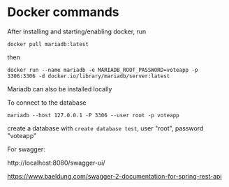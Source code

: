 # Docker commands

After installing and starting/enabling docker, run

``` docker pull mariadb:latest ```

then

``` docker run --name mariadb -e MARIADB_ROOT_PASSWORD=voteapp -p 3306:3306 -d docker.io/library/mariadb/server:latest ```

Mariadb can also be installed locally

To connect to the database

```mariadb --host 127.0.0.1 -P 3306 --user root -p voteapp ```

create a database with ```create database test```, user "root", password "voteapp"



For swagger:

http://localhost:8080/swagger-ui/


https://www.baeldung.com/swagger-2-documentation-for-spring-rest-api
